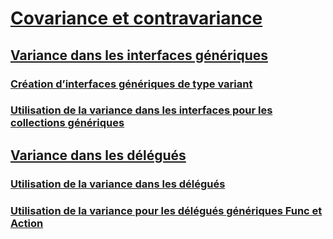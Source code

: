 # [Covariance et contravariance](index.md)
## [Variance dans les interfaces génériques](variance-in-generic-interfaces.md)
### [Création d’interfaces génériques de type variant](creating-variant-generic-interfaces.md)
### [Utilisation de la variance dans les interfaces pour les collections génériques](using-variance-in-interfaces-for-generic-collections.md)
## [Variance dans les délégués](variance-in-delegates.md)
### [Utilisation de la variance dans les délégués](using-variance-in-delegates.md)
### [Utilisation de la variance pour les délégués génériques Func et Action](using-variance-for-func-and-action-generic-delegates.md)
